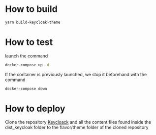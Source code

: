 
# How to build

```bash
yarn build-keycloak-theme    
```

# How to test

launch the command
```bash
docker-compose up -d
```
If the  container is previously launched, we stop it beforehand with the command
```bash
docker-compose down
``` 

# How to deploy

Clone the repository [Keycloack](https://github.com/science4tech/keycloak) and  all the content files found inside the dist_keycloak folder to the flavor/theme folder of the cloned repository
